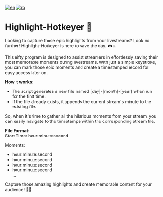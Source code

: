 [![en](https://img.shields.io/badge/lang-en-red.svg)](https://github.com/TIPYexe/Highlight-Hotkeyer/blob/master/README.en.md)
[![ro](https://img.shields.io/badge/lang-ro-green.svg)](https://github.com/TIPYexe/Highlight-Hotkeyer/blob/master/README.md)

# Highlight-Hotkeyer 🌟

Looking to capture those epic highlights from your livestreams? Look no further! Highlight-Hotkeyer is here to save the day. 🎮💥

This nifty program is designed to assist streamers in effortlessly saving their most memorable moments during livestreams. With just a simple keystroke, you can mark those epic moments and create a timestamped record for easy access later on.

**How it works:**   
- The script generates a new file named [day]-[month]-[year] when run for the first time.
- If the file already exists, it appends the current stream's minute to the existing file.

So, when it's time to gather all the hilarious moments from your stream, you can easily navigate to the timestamps within the corresponding stream file.

**File Format:**      
Start Time: hour:minute:second

Moments:  
- hour:minute:second  
- hour:minute:second  
- hour:minute:second  
- hour:minute:second  
...

Capture those amazing highlights and create memorable content for your audience! 🎥✨
